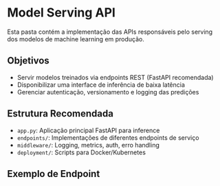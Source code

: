 # Model Serving API

Esta pasta contém a implementação das APIs responsáveis pelo serving dos modelos de machine learning em produção.

## Objetivos

- Servir modelos treinados via endpoints REST (FastAPI recomendada)
- Disponibilizar uma interface de inferência de baixa latência
- Gerenciar autenticação, versionamento e logging das predições

## Estrutura Recomendada

- `app.py`: Aplicação principal FastAPI para inference
- `endpoints/`: Implementações de diferentes endpoints de serviço
- `middleware/`: Logging, metrics, auth, erro handling
- `deployment/`: Scripts para Docker/Kubernetes

## Exemplo de Endpoint


